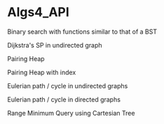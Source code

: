 # Algs4_API

Binary search with functions similar to that of a BST

Dijkstra's SP in undirected graph

Pairing Heap

Pairing Heap with index

Eulerian path / cycle in undirected graphs

Eulerian path / cycle in directed graphs

Range Minimum Query using Cartesian Tree
